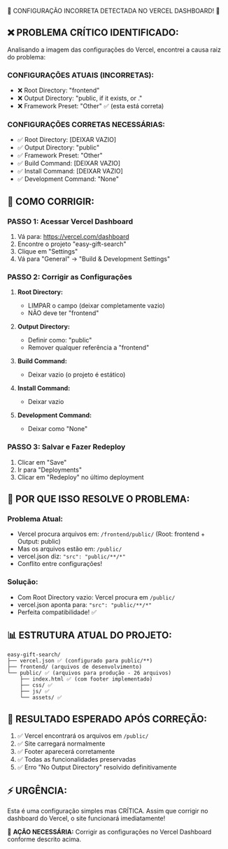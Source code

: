 🚨 CONFIGURAÇÃO INCORRETA DETECTADA NO VERCEL DASHBOARD! 🚨

## ❌ PROBLEMA CRÍTICO IDENTIFICADO:

Analisando a imagem das configurações do Vercel, encontrei a causa raiz do problema:

### CONFIGURAÇÕES ATUAIS (INCORRETAS):
- ❌ Root Directory: "frontend" 
- ❌ Output Directory: "public, if it exists, or ."
- ❌ Framework Preset: "Other" ✅ (esta está correta)

### CONFIGURAÇÕES CORRETAS NECESSÁRIAS:
- ✅ Root Directory: [DEIXAR VAZIO]
- ✅ Output Directory: "public"  
- ✅ Framework Preset: "Other"
- ✅ Build Command: [DEIXAR VAZIO]
- ✅ Install Command: [DEIXAR VAZIO] 
- ✅ Development Command: "None"

## 🔧 COMO CORRIGIR:

### PASSO 1: Acessar Vercel Dashboard
1. Vá para: https://vercel.com/dashboard
2. Encontre o projeto "easy-gift-search"
3. Clique em "Settings"
4. Vá para "General" → "Build & Development Settings"

### PASSO 2: Corrigir as Configurações
1. **Root Directory:** 
   - LIMPAR o campo (deixar completamente vazio)
   - NÃO deve ter "frontend"

2. **Output Directory:**
   - Definir como: "public"
   - Remover qualquer referência a "frontend"

3. **Build Command:**
   - Deixar vazio (o projeto é estático)

4. **Install Command:**
   - Deixar vazio 

5. **Development Command:**
   - Deixar como "None"

### PASSO 3: Salvar e Fazer Redeploy
1. Clicar em "Save"
2. Ir para "Deployments"
3. Clicar em "Redeploy" no último deployment

## 🎯 POR QUE ISSO RESOLVE O PROBLEMA:

### Problema Atual:
- Vercel procura arquivos em: `/frontend/public/` (Root: frontend + Output: public)
- Mas os arquivos estão em: `/public/`
- vercel.json diz: `"src": "public/**/*"`
- Conflito entre configurações!

### Solução:
- Com Root Directory vazio: Vercel procura em `/public/`
- vercel.json aponta para: `"src": "public/**/*"`
- Perfeita compatibilidade! ✅

## 📊 ESTRUTURA ATUAL DO PROJETO:

```
easy-gift-search/
├── vercel.json ✅ (configurado para public/**)
├── frontend/ (arquivos de desenvolvimento)
└── public/ ✅ (arquivos para produção - 26 arquivos)
    ├── index.html ✅ (com footer implementado)
    ├── css/ ✅
    ├── js/ ✅
    └── assets/ ✅
```

## 🚀 RESULTADO ESPERADO APÓS CORREÇÃO:

1. ✅ Vercel encontrará os arquivos em `/public/`
2. ✅ Site carregará normalmente
3. ✅ Footer aparecerá corretamente
4. ✅ Todas as funcionalidades preservadas
5. ✅ Erro "No Output Directory" resolvido definitivamente

## ⚡ URGÊNCIA:

Esta é uma configuração simples mas CRÍTICA. Assim que corrigir no dashboard do Vercel, o site funcionará imediatamente!

🎯 **AÇÃO NECESSÁRIA:** Corrigir as configurações no Vercel Dashboard conforme descrito acima.
